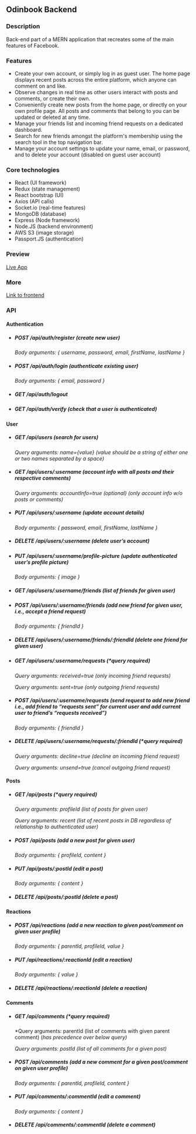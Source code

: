 ## Odinbook Backend

### Description
Back-end part of a MERN application that recreates some of the main features of Facebook.

### Features
 - Create your own account, or simply log in as guest user. The home page displays recent posts across the entire platform, which anyone can comment on and like.
 - Observe changes in real time as other users interact with posts and comments, or create their own.
 - Conveniently create new posts from the home page, or directly on your own profile page. All posts and comments that belong to you can be updated or deleted at any time. 
 - Manage your friends list and incoming friend requests on a dedicated dashboard. 
 - Search for new friends amongst the platform's membership using the search tool in the top navigation bar.
 - Manage your account settings to update your name, email, or password, and to delete your account (disabled on guest user account)

### Core technologies
 - React (UI framework)
 - Redux (state management)
 - React bootstrap (UI)
 - Axios (API calls)
 - Socket.io (real-time features)
 - MongoDB (database)
 - Express (Node framework)
 - Node.JS (backend environment)
 - AWS S3 (image storage)
 - Passport.JS (authentication)

### Preview
[Live App](https://odinbook-social.herokuapp.com/)

### More
[Link to frontend](https://github.com/romainyvernes/odinbook_frontend)

### API

#### Authentication
- ##### POST /api/auth/register (create new user)
  *Body arguments: { username, password, email, firstName, lastName }*
- ##### POST /api/auth/login (authenticate existing user)
  *Body arguments: { email, password }*
- ##### GET /api/auth/logout
- ##### GET /api/auth/verify (check that a user is authenticated)

#### User
- ##### GET /api/users (search for users)
  *Query arguments: name={value} (value should be a string of either one or two names separated by a space)*
- ##### GET /api/users/:username (account info with all posts and their respective comments)
  *Query arguments: accountInfo=true (optional) (only account info w/o posts or comments)*
- ##### PUT /api/users/:username (update account details)
  *Body arguments: { password, email, firstName, lastName }*
- ##### DELETE /api/users/:username (delete user’s account)
- ##### PUT /api/users/:username/profile-picture (update authenticated user’s profile picture)
  *Body arguments: { image }*
- ##### GET /api/users/:username/friends (list of friends for given user)
- ##### POST /api/users/:username/friends (add new friend for given user, i.e., accept a friend request)
  *Body arguments: { friendId }*
- ##### DELETE /api/users/:username/friends/:friendId (delete one friend for given user)
- ##### GET /api/users/:username/requests (*query required)
  *Query arguments: received=true (only incoming friend requests)* 
  
  *Query arguments: sent=true (only outgoing friend requests)*
- ##### POST /api/users/:username/requests (send request to add new friend i.e., add friend to “requests sent” for current user and add current user to friend’s “requests received”)
  *Body arguments: { friendId }*
- ##### DELETE /api/users/:username/requests/:friendId (*query required)
  *Query arguments: decline=true (decline an incoming friend request)*
  
  *Query arguments: unsend=true (cancel outgoing friend request)*

#### Posts
- ##### GET /api/posts (*query required)
  *Query arguments: profileId (list of posts for given user)*
  
  *Query arguments: recent (list of recent posts in DB regardless of relationship to authenticated user)*
- ##### POST /api/posts (add a new post for given user)
  *Body arguments: { profileId, content }*
- ##### PUT /api/posts/:postId (edit a post)
  *Body arguments: { content }*
- ##### DELETE /api/posts/:postId (delete a post)

#### Reactions
- ##### POST /api/reactions (add a new reaction to given post/comment on given user profile)
  *Body arguments: { parentId, profileId, value }*
- ##### PUT /api/reactions/:reactionId (edit a reaction)
  *Body arguments: { value }*
- ##### DELETE /api/reactions/:reactionId (delete a reaction)

#### Comments
- ##### GET /api/comments (*query required)
  *Query arguments: parentId (list of comments with given parent comment) (*has precedence over below query)*
  
  *Query arguments: postId (list of all comments for a given post)*
- ##### POST /api/comments (add a new comment for a given post/comment on given user profile)
  *Body arguments: { parentId, profileId, content }*
- ##### PUT /api/comments/:commentId (edit a comment)
  *Body arguments: { content }*
- ##### DELETE /api/comments/:commentId (delete a comment)

